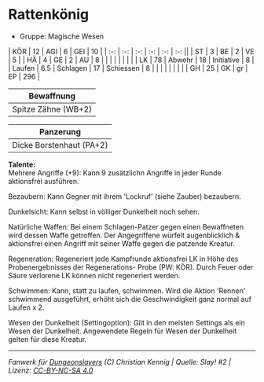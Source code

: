# Rattenkönig  
- Gruppe: Magische Wesen  

| KÖR    | 12  | AGI      | 6  | GEI        | 10  |
| :-: | :-: | :-: | :-: | :-: | :-: ||
| ST     | 3   | BE       | 2  | VE         | 5   |
| HÄ     | 4   | GE       | 2  | AU         | 8   |
|        |     |          |    |            |     |
| LK     | 78  | Abwehr   | 18 | Initiative | 8   |
| Laufen | 6.5 | Schlagen | 17 | Schiessen  | 8   |
|        |     |          |    |            |     |
| GH     | 25  | GK       | gr | EP         | 296 |


| Bewaffnung |
| --- |
| Spitze Zähne (WB+2) |


| Panzerung |
| --- |
| Dicke Borstenhaut (PA+2) |


**Talente:**  
Mehrere Angriffe (+9): Kann 9 zusätzlichn Angriffe in jeder Runde aktionsfrei ausführen.

Bezaubern: Kann Gegner mit ihrem 'Lockruf' (siehe Zauber) bezaubern.

Dunkelsicht: Kann selbst in völliger Dunkelheit noch sehen.

Natürliche Waffen: Bei einem Schlagen-Patzer gegen einen Bewaffneten wird dessen Waffe getroffen. Der Angegriffene würfelt augenblicklich & aktionsfrei einen Angriff mit seiner Waffe gegen die patzende Kreatur.

Regeneration: Regeneriert jede Kampfrunde aktionsfrei LK in Höhe des Probenergebnisses der Regenerations- Probe (PW: KÖR). Durch Feuer oder Säure verlorene LK können nicht regeneriert werden.

Schwimmen: Kann, statt zu laufen, schwimmen. Wird die Aktion 'Rennen' schwimmend ausgeführt, erhöht sich die Geschwindigkeit ganz normal auf Laufen x 2.

Wesen der Dunkelheit (Settingoption): Gilt in den meisten Settings als ein Wesen der Dunkelheit. Angewendete Regeln für Wesen der Dunkelheit gelten für diese Kreatur.





___
*Fanwerk für [Dungeonslayers](https://www.dungeonslayers.net/) (C) Christian Kennig | Quelle: Slay! #2 | Lizenz: [CC-BY-NC-SA 4.0](https://creativecommons.org/licenses/by-nc-sa/4.0/deed.de)*